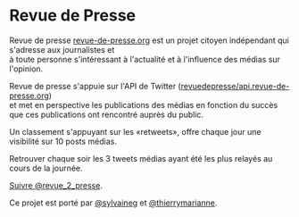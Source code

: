 # Revue de Presse

Revue de presse [revue-de-presse.org](https://revue-de-presse.org) est un projet citoyen indépendant qui s'adresse aux journalistes et   
à toute personne s'intéressant à l'actualité et à l'influence des médias sur l'opinion.

Revue de presse s'appuie sur l'API de Twitter ([revuedepresse/api.revue-de-presse.org](https://github.com/revuedepresse/api.revue-de-presse.org))  
et met en perspective les publications des médias en fonction du succès  
que ces publications ont rencontré auprès du public. 

Un classement s'appuyant sur les «retweets», 
offre chaque jour une visibilité sur 10 posts médias.

Retrouver chaque soir les 3 tweets médias ayant été les plus relayés au cours de la journée.

[Suivre @revue_2_presse](https://twitter.com/revue_2_presse).

Ce projet est porté par [@sylvaineg](https://github.com/sylvaineg) et [@thierrymarianne](https://github.com/thierrymarianne).
